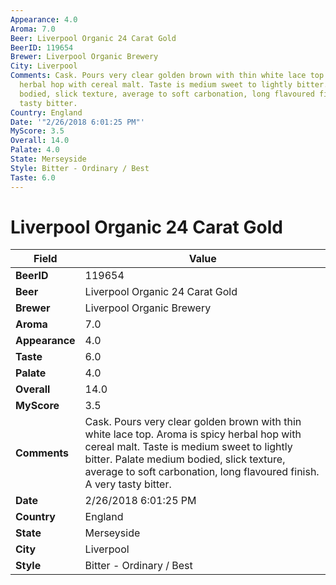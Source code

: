 ```yaml
---
Appearance: 4.0
Aroma: 7.0
Beer: Liverpool Organic 24 Carat Gold
BeerID: 119654
Brewer: Liverpool Organic Brewery
City: Liverpool
Comments: Cask. Pours very clear golden brown with thin white lace top. Aroma is spicy
  herbal hop with cereal malt. Taste is medium sweet to lightly bitter. Palate medium
  bodied, slick texture, average to soft carbonation, long flavoured finish. A very
  tasty bitter.
Country: England
Date: '"2/26/2018 6:01:25 PM"'
MyScore: 3.5
Overall: 14.0
Palate: 4.0
State: Merseyside
Style: Bitter - Ordinary / Best
Taste: 6.0
---
```


# Liverpool Organic 24 Carat Gold

| Field         | Value |
|---------------|-------|
| **BeerID** | 119654 |
| **Beer** | Liverpool Organic 24 Carat Gold |
| **Brewer** | Liverpool Organic Brewery |
| **Aroma** | 7.0 |
| **Appearance** | 4.0 |
| **Taste** | 6.0 |
| **Palate** | 4.0 |
| **Overall** | 14.0 |
| **MyScore** | 3.5 |
| **Comments** | Cask. Pours very clear golden brown with thin white lace top. Aroma is spicy herbal hop with cereal malt. Taste is medium sweet to lightly bitter. Palate medium bodied, slick texture, average to soft carbonation, long flavoured finish. A very tasty bitter. |
| **Date** | 2/26/2018 6:01:25 PM |
| **Country** | England |
| **State** | Merseyside |
| **City** | Liverpool |
| **Style** | Bitter - Ordinary / Best |
